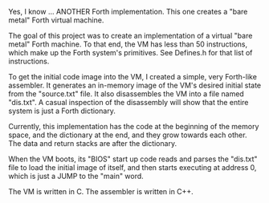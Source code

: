 Yes, I know ... ANOTHER Forth implementation. This one creates a "bare metal" Forth virtual machine.

The goal of this project was to create an implementation of a virtual "bare metal" Forth machine. To that end, the VM has less than 50 instructions, which make up the Forth system's primitives. See Defines.h for that list of instructions.

To get the initial code image into the VM, I created a simple, very Forth-like assembler. It generates an in-memory image of the VM's desired initial state from the "source.txt" file. It also disassembles the VM into a file named "dis.txt". A casual inspection of the disassembly will show that the entire system is just a Forth dictionary.

Currently, this implementation has the code at the beginning of the memory space, and the dictionary at the end, and they grow towards each other. The data and return stacks are after the dictionary.

When the VM boots, its "BIOS" start up code reads and parses the "dis.txt" file to load the initial image of itself, and then starts executing at address 0, which is just a JUMP to the "main" word.

The VM is written in C. The assembler is written in C++.
